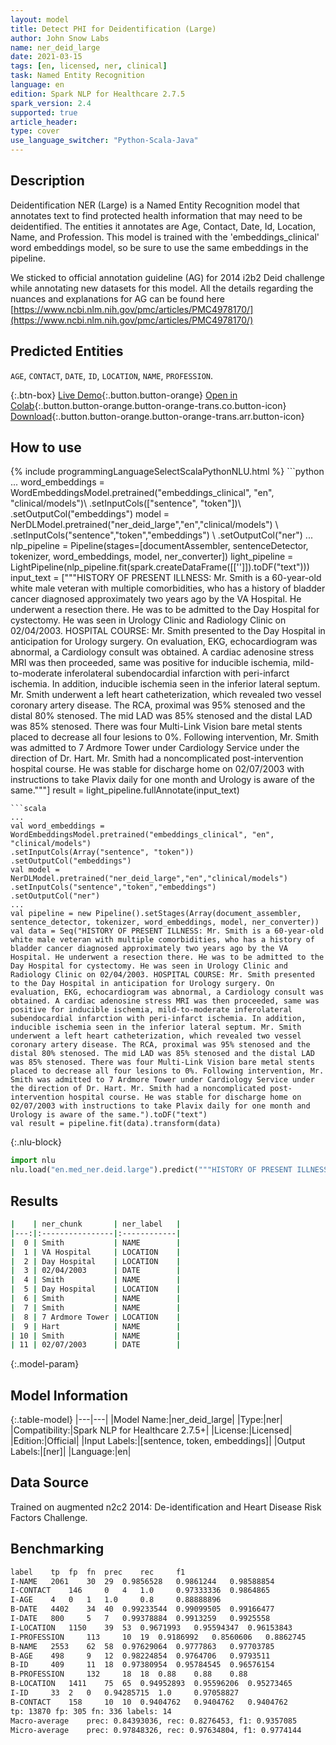 ```yaml
---
layout: model
title: Detect PHI for Deidentification (Large)
author: John Snow Labs
name: ner_deid_large
date: 2021-03-15
tags: [en, licensed, ner, clinical]
task: Named Entity Recognition
language: en
edition: Spark NLP for Healthcare 2.7.5
spark_version: 2.4
supported: true
article_header:
type: cover
use_language_switcher: "Python-Scala-Java"
---
```


## Description

Deidentification NER (Large) is a Named Entity Recognition model that annotates text to find protected health information that may need to be deidentified. The entities it annotates are Age, Contact, Date, Id, Location, Name, and Profession. This model is trained with the 'embeddings_clinical' word embeddings model, so be sure to use the same embeddings in the pipeline.

We sticked to official annotation guideline (AG) for 2014 i2b2 Deid challenge while annotating new datasets for this model. All the details regarding the nuances and explanations for AG can be found here [https://www.ncbi.nlm.nih.gov/pmc/articles/PMC4978170/](https://www.ncbi.nlm.nih.gov/pmc/articles/PMC4978170/)

## Predicted Entities

`AGE`, `CONTACT`, `DATE`, `ID`, `LOCATION`, `NAME`, `PROFESSION`.

{:.btn-box}
[Live Demo](https://demo.johnsnowlabs.com/healthcare/NER_DEMOGRAPHICS/){:.button.button-orange}
[Open in Colab](https://colab.research.google.com/github/JohnSnowLabs/spark-nlp-workshop/blob/master/tutorials/Certification_Trainings/Healthcare/4.1.Pretrained_Clinical_DeIdentificiation.ipynb){:.button.button-orange.button-orange-trans.co.button-icon}
[Download](https://s3.amazonaws.com/auxdata.johnsnowlabs.com/clinical/models/ner_deid_large_en_2.7.5_2.4_1615837290246.zip){:.button.button-orange.button-orange-trans.arr.button-icon}

## How to use



<div class="tabs-box" markdown="1">
{% include programmingLanguageSelectScalaPythonNLU.html %}
```python
...
word_embeddings = WordEmbeddingsModel.pretrained("embeddings_clinical", "en", "clinical/models")\
.setInputCols(["sentence", "token"])\
.setOutputCol("embeddings")
model = NerDLModel.pretrained("ner_deid_large","en","clinical/models") \
.setInputCols("sentence","token","embeddings") \
.setOutputCol("ner")
...
nlp_pipeline = Pipeline(stages=[documentAssembler, sentenceDetector, tokenizer, word_embeddings, model, ner_converter])               
light_pipeline = LightPipeline(nlp_pipeline.fit(spark.createDataFrame([['']]).toDF("text")))
input_text = ["""HISTORY OF PRESENT ILLNESS: Mr. Smith is a 60-year-old white male veteran with multiple comorbidities, who has a history of bladder cancer diagnosed approximately two years ago by the VA Hospital. He underwent a resection there. He was to be admitted to the Day Hospital for cystectomy. He was seen in Urology Clinic and Radiology Clinic on 02/04/2003.	HOSPITAL COURSE: Mr. Smith presented to the Day Hospital in anticipation for Urology surgery. On evaluation, EKG, echocardiogram was abnormal, a Cardiology consult was obtained. A cardiac adenosine stress MRI was then proceeded, same was positive for inducible ischemia, mild-to-moderate inferolateral subendocardial infarction with peri-infarct ischemia. In addition, inducible ischemia seen in the inferior lateral septum. Mr. Smith underwent a left heart catheterization, which revealed two vessel coronary artery disease. The RCA, proximal was 95% stenosed and the distal 80% stenosed. The mid LAD was 85% stenosed and the distal LAD was 85% stenosed. There was four Multi-Link Vision bare metal stents placed to decrease all four lesions to 0%. Following intervention, Mr. Smith was admitted to 7 Ardmore Tower under Cardiology Service under the direction of Dr. Hart. Mr. Smith had a noncomplicated post-intervention hospital course. He was stable for discharge home on 02/07/2003 with instructions to take Plavix daily for one month and Urology is aware of the same."""]
result = light_pipeline.fullAnnotate(input_text)

```
```scala
...
val word_embeddings = WordEmbeddingsModel.pretrained("embeddings_clinical", "en", "clinical/models")
.setInputCols(Array("sentence", "token"))
.setOutputCol("embeddings")
val model = NerDLModel.pretrained("ner_deid_large","en","clinical/models")
.setInputCols("sentence","token","embeddings")
.setOutputCol("ner")
...
val pipeline = new Pipeline().setStages(Array(document_assembler, sentence_detector, tokenizer, word_embeddings, model, ner_converter))
val data = Seq("HISTORY OF PRESENT ILLNESS: Mr. Smith is a 60-year-old white male veteran with multiple comorbidities, who has a history of bladder cancer diagnosed approximately two years ago by the VA Hospital. He underwent a resection there. He was to be admitted to the Day Hospital for cystectomy. He was seen in Urology Clinic and Radiology Clinic on 02/04/2003. HOSPITAL COURSE: Mr. Smith presented to the Day Hospital in anticipation for Urology surgery. On evaluation, EKG, echocardiogram was abnormal, a Cardiology consult was obtained. A cardiac adenosine stress MRI was then proceeded, same was positive for inducible ischemia, mild-to-moderate inferolateral subendocardial infarction with peri-infarct ischemia. In addition, inducible ischemia seen in the inferior lateral septum. Mr. Smith underwent a left heart catheterization, which revealed two vessel coronary artery disease. The RCA, proximal was 95% stenosed and the distal 80% stenosed. The mid LAD was 85% stenosed and the distal LAD was 85% stenosed. There was four Multi-Link Vision bare metal stents placed to decrease all four lesions to 0%. Following intervention, Mr. Smith was admitted to 7 Ardmore Tower under Cardiology Service under the direction of Dr. Hart. Mr. Smith had a noncomplicated post-intervention hospital course. He was stable for discharge home on 02/07/2003 with instructions to take Plavix daily for one month and Urology is aware of the same.").toDF("text")
val result = pipeline.fit(data).transform(data)
```


{:.nlu-block}
```python
import nlu
nlu.load("en.med_ner.deid.large").predict("""HISTORY OF PRESENT ILLNESS: Mr. Smith is a 60-year-old white male veteran with multiple comorbidities, who has a history of bladder cancer diagnosed approximately two years ago by the VA Hospital. He underwent a resection there. He was to be admitted to the Day Hospital for cystectomy. He was seen in Urology Clinic and Radiology Clinic on 02/04/2003.	HOSPITAL COURSE: Mr. Smith presented to the Day Hospital in anticipation for Urology surgery. On evaluation, EKG, echocardiogram was abnormal, a Cardiology consult was obtained. A cardiac adenosine stress MRI was then proceeded, same was positive for inducible ischemia, mild-to-moderate inferolateral subendocardial infarction with peri-infarct ischemia. In addition, inducible ischemia seen in the inferior lateral septum. Mr. Smith underwent a left heart catheterization, which revealed two vessel coronary artery disease. The RCA, proximal was 95% stenosed and the distal 80% stenosed. The mid LAD was 85% stenosed and the distal LAD was 85% stenosed. There was four Multi-Link Vision bare metal stents placed to decrease all four lesions to 0%. Following intervention, Mr. Smith was admitted to 7 Ardmore Tower under Cardiology Service under the direction of Dr. Hart. Mr. Smith had a noncomplicated post-intervention hospital course. He was stable for discharge home on 02/07/2003 with instructions to take Plavix daily for one month and Urology is aware of the same.""")
```

</div>

## Results

```bash
|    | ner_chunk       | ner_label   |
|---:|:----------------|:------------|
|  0 | Smith           | NAME        |
|  1 | VA Hospital     | LOCATION    |
|  2 | Day Hospital    | LOCATION    |
|  3 | 02/04/2003      | DATE        |
|  4 | Smith           | NAME        |
|  5 | Day Hospital    | LOCATION    |
|  6 | Smith           | NAME        |
|  7 | Smith           | NAME        |
|  8 | 7 Ardmore Tower | LOCATION    |
|  9 | Hart            | NAME        |
| 10 | Smith           | NAME        |
| 11 | 02/07/2003      | DATE        |

```

{:.model-param}
## Model Information

{:.table-model}
|---|---|
|Model Name:|ner_deid_large|
|Type:|ner|
|Compatibility:|Spark NLP for Healthcare 2.7.5+|
|License:|Licensed|
|Edition:|Official|
|Input Labels:|[sentence, token, embeddings]|
|Output Labels:|[ner]|
|Language:|en|

## Data Source

Trained on augmented n2c2 2014: De-identification and Heart Disease Risk Factors Challenge.

## Benchmarking

```bash
label	 tp	 fp	 fn	 prec	 rec	 f1
I-NAME	 2061	 30	 29	 0.9856528	 0.9861244	 0.98588854
I-CONTACT	 146	 0	 4	 1.0	 0.97333336	 0.9864865
I-AGE	 4	 0	 1	 1.0	 0.8	 0.88888896
B-DATE	 4402	 34	 40	 0.99233544	 0.99099505	 0.99166477
I-DATE	 800	 5	 7	 0.99378884	 0.9913259	 0.9925558
I-LOCATION	 1150	 39	 53	 0.9671993	 0.95594347	 0.96153843
I-PROFESSION	 113	 10	 19	 0.9186992	 0.8560606	 0.8862745
B-NAME	 2553	 62	 58	 0.97629064	 0.9777863	 0.97703785
B-AGE	 498	 9	 12	 0.98224854	 0.9764706	 0.9793511
B-ID	 409	 11	 18	 0.97380954	 0.95784545	 0.96576154
B-PROFESSION	 132	 18	 18	 0.88	 0.88	 0.88
B-LOCATION	 1411	 75	 65	 0.94952893	 0.95596206	 0.95273465
I-ID	 33	 2	 0	 0.94285715	 1.0	 0.97058827
B-CONTACT	 158	 10	 10	 0.9404762	 0.9404762	 0.9404762
tp: 13870 fp: 305 fn: 336 labels: 14
Macro-average	 prec: 0.84393036, rec: 0.8276453, f1: 0.9357085
Micro-average	 prec: 0.97848326, rec: 0.97634804, f1: 0.9774144
```